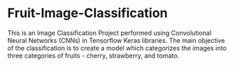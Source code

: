 # Fruit-Image-Classification
 This is an Image Classification Project performed using Convolutional Neural Networks (CNNs) in Tensorflow Keras libraries. The main objective of the classification is to create a model which categorizes the images into three categories of fruits - cherry, strawberry, and tomato.
